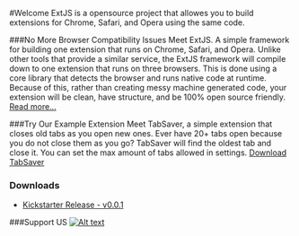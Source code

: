 #Welcome
ExtJS is a opensource project that allowes you to build extensions for Chrome, Safari, and Opera using the same code.

###No More Browser Compatibility Issues
Meet ExtJS. A simple framework for building one extension that runs on Chrome, Safari, and Opera. Unlike other tools that provide a similar service, the ExtJS framework will compile down to one extension that runs on three browsers. This is done using a core library that detects the browser and runs native code at runtime. Because of this, rather than creating messy machine generated code, your extension will be clean, have structure, and be 100% open source friendly. [Read more...](documentation/understanding-extjs)

###Try Our Example Extension
Meet TabSaver, a simple extension that closes old tabs as you open new ones. Ever have 20+ tabs open because you do not close them as you go? TabSaver will find the oldest tab and close it. You can set the max amount of tabs allowed in settings. [Download TabSaver](http://code.ext-js.org/example-extensions/tab-saver.safariextension.zip)

### Downloads
* [Kickstarter Release - v0.0.1](https://github.com/Christianjuth/ExtJS/archive/v0.0.1.zip)

###Support US
[![Alt text](http://www.soulcakecreative.com/wp-content/uploads/2013/10/kickstarter_button_02.png)](https://www.kickstarter.com/projects/1127338267/1669508057?token=e1ca9579)
